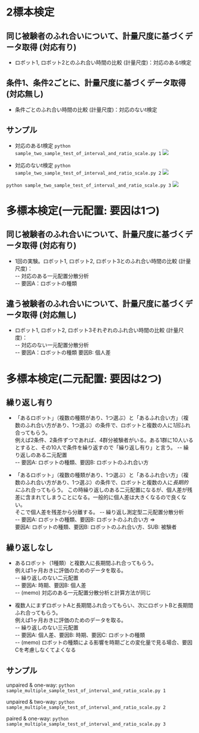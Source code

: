# 2標本検定

## 同じ被験者のふれ合いについて、計量尺度に基づくデータ取得 (対応有り)

- ロボット1, ロボット2とのふれ合い時間の比較 (計量尺度)：対応のあるt検定

## 条件1、条件2ごとに、計量尺度に基づくデータ取得 (対応無し)

- 条件ごとのふれ合い時間の比較 (計量尺度)：対応のないt検定

## サンプル

- 対応のあるt検定
```python sample_two_sample_test_of_interval_and_ratio_scale.py 1```
![](sample_fig/sample_welch_test.png)

- 対応のないt検定
```python sample_two_sample_test_of_interval_and_ratio_scale.py 2```
![](sample_fig/sample_unpaired_student_test.png)

```python sample_two_sample_test_of_interval_and_ratio_scale.py 3```
![](sample_fig/sample_paired_student_test.png)

# 多標本検定(一元配置: 要因は1つ)

## 同じ被験者のふれ合いについて、計量尺度に基づくデータ取得 (対応有り)

- 1回の実験。ロボット1, ロボット2, ロボット3とのふれ合い時間の比較 (計量尺度)：  
-- 対応のある一元配置分散分析  
-- 要因A：ロボットの種類

## 違う被験者のふれ合いについて、計量尺度に基づくデータ取得 (対応無し)

- ロボット1, ロボット2, ロボット3それぞれのふれ合い時間の比較 (計量尺度)：  
-- 対応のない一元配置分散分析  
-- 要因A：ロボットの種類  要因B: 個人差  

# 多標本検定(二元配置: 要因は2つ)

## 繰り返し有り

- 「あるロボット」（複数の種類があり、1つ選ぶ）と「あるふれ合い方」（複数のふれ合い方があり、1つ選ぶ）の条件で、ロボットと複数の人に*1回*ふれ合ってもらう。  
例えば2条件、2条件ずつであれば、4群分被験者がいる。ある1群に10人いるとすると、その10人で条件を繰り返すので「繰り返し有り」と言う。
-- 繰り返しのある二元配置  
-- 要因A: ロボットの種類、要因B: ロボットのふれ合い方  

- 「あるロボット」（複数の種類があり、1つ選ぶ）と「あるふれ合い方」（複数のふれ合い方があり、1つ選ぶ）の条件で、ロボットと複数の人に*長期的に*ふれ合ってもらう。  この時繰り返しのある二元配置になるが、個人差が残差に含まれてしまうことになる。一般的に個人差は大きくなるので良くない。  
そこで個人差を残差から分離する。
-- 繰り返し測定型二元配置分散分析    
-- 要因A: ロボットの種類、要因B: ロボットのふれ合い方 =>   
要因A: ロボットの種類、要因B: ロボットのふれ合い方、SUB: 被験者

## 繰り返しなし

- あるロボット（1種類）と複数人に長期間ふれ合ってもらう。  
例えば1ヶ月おきに評価のためのデータを取る。  
-- 繰り返しのない二元配置  
-- 要因A: 時期、要因B: 個人差   
-- (memo) 対応のある一元配置分散分析と計算方法が同じ  

- 複数人にまずロボットAと長期間ふれ合ってもらい、次にロボットBと長期間ふれ合ってもらう。  
例えば1ヶ月おきに評価のためのデータを取る。  
-- 繰り返しのない三元配置  
-- 要因A: 個人差、要因B: 時期、要因C: ロボットの種類  
-- (memo) ロボットの種類による影響を時期ごとの変化量で見る場合、要因Cを考慮しなくてよくなる
  
## サンプル

unpaired & one-way:
```python sample_multiple_sample_test_of_interval_and_ratio_scale.py 1```

unpaired & two-way:
```python sample_multiple_sample_test_of_interval_and_ratio_scale.py 2```

paired & one-way:
```python sample_multiple_sample_test_of_interval_and_ratio_scale.py 3```
